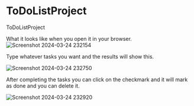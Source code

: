 # ToDoListProject
ToDoListProject

What it looks like when you open it in your browser.
![Screenshot 2024-03-24 232154](https://github.com/MattLovesToCode/ToDoListProject/assets/134560399/01ec83b7-f4cd-4abb-973c-f83123204223)

Type whatever tasks you want and the results will show this.

![Screenshot 2024-03-24 232750](https://github.com/MattLovesToCode/ToDoListProject/assets/134560399/0e4a8c1d-46cd-4429-9622-0143f71cafaa)

After completing the  tasks you can click on the checkmark and it will mark as done and you can delete it.

![Screenshot 2024-03-24 232920](https://github.com/MattLovesToCode/ToDoListProject/assets/134560399/f1f17d53-fb7e-408a-8a47-82fa69b13470)

